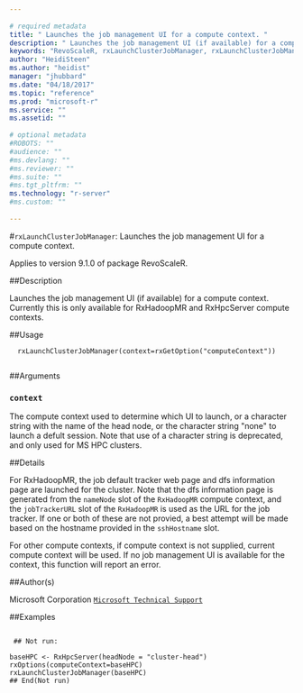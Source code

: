 ```yaml
--- 
 
# required metadata 
title: " Launches the job management UI for a compute context. " 
description: " Launches the job management UI (if available) for a compute context. Currently this is only available for RxHadoopMR and RxHpcServer compute contexts. " 
keywords: "RevoScaleR, rxLaunchClusterJobManager, rxLaunchClusterJobManager,character-method, rxLaunchClusterJobManager,RxHadoopMR-method, rxLaunchClusterJobManager,RxHpcServer-method, IO" 
author: "HeidiSteen"
ms.author: "heidist" 
manager: "jhubbard" 
ms.date: "04/18/2017" 
ms.topic: "reference" 
ms.prod: "microsoft-r" 
ms.service: "" 
ms.assetid: "" 
 
# optional metadata 
#ROBOTS: "" 
#audience: "" 
#ms.devlang: "" 
#ms.reviewer: "" 
#ms.suite: "" 
#ms.tgt_pltfrm: "" 
ms.technology: "r-server" 
#ms.custom: "" 
 
--- 
```

 
 
 
 
 
 
 #`rxLaunchClusterJobManager`:  Launches the job management UI for a compute context. 

 Applies to version 9.1.0 of package RevoScaleR.
 
 ##Description
 
Launches the job management UI (if available) for a compute context. Currently this is only
available for RxHadoopMR and RxHpcServer compute contexts.
 
 
 
 ##Usage

```   
  rxLaunchClusterJobManager(context=rxGetOption("computeContext"))
 
```
 
 
 ##Arguments

   
  
 ### `context`
 The compute context used to determine which UI to launch, or a  character string with the name of the head node, or the character string "none" to launch a defult session. Note that use of a character string is deprecated, and only used for MS HPC clusters. 
  
 
 
 
 ##Details
 
For RxHadoopMR, the job default tracker web page and dfs information page are launched for the cluster.  Note that
the dfs information page is generated from the `nameNode` slot of the `RxHadoopMR` compute context, 
and the `jobTrackerURL` slot of the `RxHadoopMR` is used as the URL for the job tracker.  If one or both of these
are not provied, a best attempt will be made based on the hostname provided in the `sshHostname` slot.

For other compute contexts, if compute context is not supplied, current compute context will be used.  If no job management 
UI is available for the context, this function will report an error.
 
 
 ##Author(s)
 
Microsoft Corporation [`Microsoft Technical Support`](https://go.microsoft.com/fwlink/?LinkID=698556&clcid=0x409)

 
 
 ##Examples

 ```
   
  ## Not run:
 
baseHPC <- RxHpcServer(headNode = "cluster-head")
rxOptions(computeContext=baseHPC)
rxLaunchClusterJobManager(baseHPC)
 ## End(Not run) 
  
 
```
 
 
